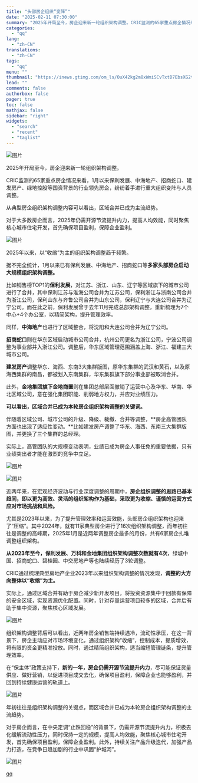 ```yaml
---
title: "头部房企组织“变阵”"
date: "2025-02-11 07:30:00"
summary: "2025年开局至今，房企迎来新一轮组织架构调整。CRIC监测的65家重点房企情况来看，1月以来保利发..."
categories:
  - "qq"
lang:
  - "zh-CN"
translations:
  - "zh-CN"
tags:
  - "qq"
menu: ""
thumbnail: "https://inews.gtimg.com/om_ls/OuX42kg2m8xWmiSCvTxtD7EbsXG2t3xehrJEn6uTeotToAA_640360/0"
lead: ""
comments: false
authorbox: false
pager: true
toc: false
mathjax: false
sidebar: "right"
widgets:
  - "search"
  - "recent"
  - "taglist"
---
```


![图片](https://inews.gtimg.com/news_bt/OzEaUChYbu4nkQl8HNmTFfSIZQYRVg0Yqspql_wtqwIAwAA/641)

  


  


2025年开局至今，房企迎来新一轮组织架构调整。

  


CRIC监测的65家重点房企情况来看，1月以来保利发展、中海地产、招商蛇口、建发房产、绿地控股等国资背景的行业领先房企，纷纷着手进行重大组织变阵与人员调整。

  


从典型房企组织架构调整内容可以看出，区域合并已成为主流趋势。

  


对于大多数房企而言，2025年仍需开源节流提升内力，提高人均效能，同时聚焦核心城市住宅开发，首先确保项目盈利，保障企业盈利。

  


  


  


![图片](https://inews.gtimg.com/news_bt/OywNFUWW06uQXjh30u_l7nNzAlYhhmbdv5_4BMJb4PLM8AA/641)

  


2025年以来，以“收缩”为主的组织架构调整趋于频繁。

  


据不完全统计，1月以来已有保利发展、中海地产、招商蛇口等**多家头部房企启动大规模组织架构调整。**

  


比如销售榜TOP1的**保利发展**，对江苏、浙江、山东、辽宁等区域旗下的城市公司进行了合并，其中保利江苏与淮海公司合并为江苏公司，保利浙江与浙南公司合并为浙江公司，保利山东与齐鲁公司合并为山东公司，保利辽宁与大连公司合并为辽宁公司。而在此之前，保利发展曾于去年11月完成总部架构调整，重新梳理为7个中心+4个办公室，以精简架构，提升管理效率。

  


同样，**中海地产**也进行了区域整合，将沈阳和大连公司合并为辽宁公司。

  


**招商蛇口**则在华东区域启动城市公司合并，杭州公司更名为浙江公司，宁波公司调整为事业部并入浙江公司。调整后，华东区域管理范围涵盖上海、浙江、福建三大城市公司。

  


**建发房产**调整华东、海西、东南3大集群版图，原华东集群的武汉和黄石，以及原海西集群的南昌，都被划入东南集群，华东集群旗下部分事业部被取消合并。

  


此外，**金地集团旗下金地商置**则在集团总部层面撤销了运营中心及华东、华南、华北区域公司，意在强化集团职能、削弱地方权力，并应对业绩压力。

  


**可以看出，区域合并已成为本轮房企组织架构调整的关键词。**

  


伴随着区域公司、城市公司的升级、降级、裁撤、合并等调整，**房企高管团队方面也出现了适应性变动。**比如建发房产调整了华东、海西、东南三大集群版图，并更换了三个集群的总经理。

  


实际上，高管团队的大规模变动表明，业绩已成为房企人事任免的重要依据，只有业绩突出者才能在激烈的竞争中立足。

  


![图片](https://inews.gtimg.com/news_bt/OIhctVr7c6hnLm-PpCzzZCc3bTP0FcQRKlZ5F84wfoQ0AAA/641)

  


![图片](https://inews.gtimg.com/news_bt/O69V7URoF89h4fiLFIrQPqxfOM-wDmhlv3hVTWjnod3KcAA/641)

  


近两年来，在宏观经济波动与行业深度调整的周期中，**房企组织调整的思路已基本趋同，即以更为高效、灵活的组织架构作为基础，采取更为收缩、谨慎的运营方式应对市场挑战和风险。**

  


尤其是2023年以来，为了提升管理效率和运营效能，头部房企组织架构也迎来了“压缩”。其中2024年，就有11家典型房企进行了16次组织架构调整，而年初往往是调整的高峰期，2025年1月是近两年调整房企最多的月份，共有6家房企扎堆调整组织架构。

  


**从2023年至今，保利发展、万科和金地集团组织架构调整次数就有4次**，绿城中国、招商蛇口、碧桂园、中交房地产等也陆续经历了3轮调整。

  


CRIC通过梳理典型房地产企业2023年以来组织架构调整的情况发现，**调整的大方向整体以“收缩”为主。**

  


实际上，通过区域合并有助于房企减少新开发项目，将投资资源集中于回款有保障的安全区域，实现资源优化配置。同时，针对存量运营项目较多的区域，合并后有助于集中资源，聚焦核心区域发展。

  


![图片](https://inews.gtimg.com/news_bt/OQzxoIHo6GWuEper6PMhhMJWxMCo1N0lwkfcuWPPRjbcgAA/641)

  


组织架构调整背后可以看出，近两年房企销售端持续遇冷，流动性承压，在这一背景下，房企主动应对市场环境变化，通过组织架构“收缩”，控制成本，提质增效，将有限的资金更精准投放。同时，通过精简组织架构，适当缩短管理链条，提升管理效率。

  


在“保主体”政策支持下，**新的一年，房企仍需开源节流提升内力**，尽可能保证货量供应、做好营销，以促进项目成交去化，确保项目盈利，保障企业也能够盈利，并回到持续健康运营的轨道上。

  


![图片](https://inews.gtimg.com/news_bt/OaJRmy2MUVwpanTDrER_8pX4fSFT-GwgrOOZPtzLGaVB4AA/641)

  


  


年初往往是组织架构调整的关键点，而区域合并已成为本轮房企组织架构调整的主流趋势。

  


对于房企而言，在中央定调“止跌回稳”的背景下，仍需开源节流提升内力，积极去化缓解流动性压力，同时保持一定的规模，提高人均效能，聚焦核心城市住宅开发，首先确保项目盈利，保障企业盈利。此外，持续关注产品升级迭代，加强产品力打造，在竞争日趋加剧的行业中巩固“护城河”。

  


  


![图片](https://inews.gtimg.com/news_bt/OVBpAVrRzSnhc895-Mod1UqD0YP5D0dy-yLWCqSD8h4ywAA/641)

[qq](https://new.qq.com/rain/a/20250211A0172200)
